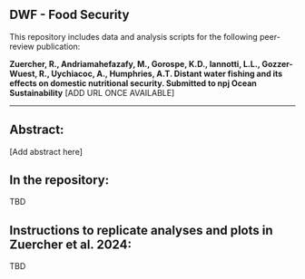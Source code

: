 <!-- badges: start -->
<!-- badges: end -->

## DWF - Food Security

This repository includes data and analysis scripts for the following peer-review publication:

**Zuercher, R., Andriamahefazafy, M., Gorospe, K.D., Iannotti, L.L., Gozzer-Wuest, R., Uychiacoc, A., Humphries, A.T. Distant water fishing and its effects on domestic nutritional security. Submitted to npj Ocean Sustainability** [ADD URL ONCE AVAILABLE]

---
## Abstract:
[Add abstract here]

## In the repository:
TBD

## Instructions to replicate analyses and plots in Zuercher et al. 2024:
TBD

